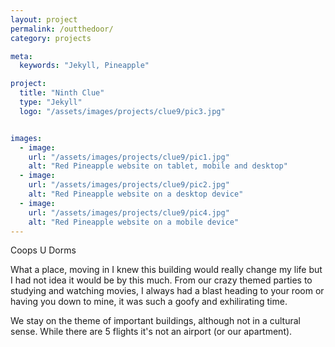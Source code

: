 ```yaml
---
layout: project
permalink: /outthedoor/
category: projects

meta:
  keywords: "Jekyll, Pineapple"

project:
  title: "Ninth Clue"
  type: "Jekyll"
  logo: "/assets/images/projects/clue9/pic3.jpg"


images:
  - image:
    url: "/assets/images/projects/clue9/pic1.jpg"
    alt: "Red Pineapple website on tablet, mobile and desktop"
  - image:
    url: "/assets/images/projects/clue9/pic2.jpg"
    alt: "Red Pineapple website on a desktop device"
  - image:
    url: "/assets/images/projects/clue9/pic4.jpg"
    alt: "Red Pineapple website on a mobile device"
---
```


<p>Coops U Dorms</p>
<p></p>
<p>What a place, moving in I knew this building would really change my life but I had not idea it would be by this much.  From our crazy themed parties to studying and watching movies, I always had a blast heading to your room or having you down to mine, it was such a goofy and exhilirating time.</p>
<p></p>
<p>We stay on the theme of important buildings, although not in a cultural sense.  While there are 5 flights it's not an airport (or our apartment).</p>
